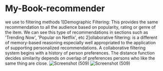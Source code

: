 # My-Book-recommender
we use to filtering methods
1]Demographic Filtering: This provides the same recommendation to all the audience based on popularity, rating or genre of the item. We can see this type of recommendations in sections such as 'Trending Now', 'Popular on Netflix', etc
2]ollaborative filtering: is a different of memory-based reasoning especially well appropriated to the application of supporting personalized recommendations. A collaborative filtering system begins with a history of person preferences. The distance function decides similarity depends on overlap of preferences persons who like the same thing are close.
![Screenshot (509)](https://user-images.githubusercontent.com/89627274/231857692-9ff3da3c-af00-4fe4-b44e-8d22cc07f091.png)
![Screenshot (509)](https://user-images.githubusercontent.com/89627274/231857704-511b87a5-f7b2-4d86-8170-abcf7126a519.png)
